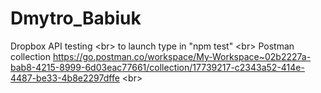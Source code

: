 # Dmytro_Babiuk
Dropbox API testing <br\>
to launch type in "npm test" <br\>
 Postman collection https://go.postman.co/workspace/My-Workspace~02b2227a-bab8-4215-8999-6d03eac77661/collection/17739217-c2343a52-414e-4487-be33-4b8e2297dffe <br\>